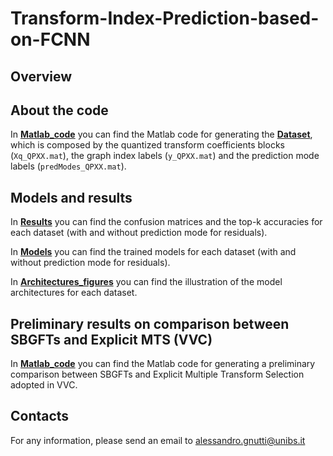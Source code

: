 # Transform-Index-Prediction-based-on-FCNN

## Overview

## About the code

In [**Matlab_code**](https://github.com/AlessandroGnutti/Transform-index-Prediction-based-on-FCNN/tree/main/Matlab_code) you can find the Matlab code for generating the [**Dataset**](https://github.com/AlessandroGnutti/Transform-index-Prediction-based-on-FCNN/tree/main/Dataset), which is composed by the quantized transform coefficients blocks (```Xq_QPXX.mat```), the graph index labels (```y_QPXX.mat```) and the prediction mode labels (```predModes_QPXX.mat```).

## Models and results

In [**Results**](https://github.com/AlessandroGnutti/Transform-Index-Prediction-based-on-FCNN/tree/main/Results) you can find the confusion matrices and the top-k accuracies for each dataset (with and without prediction mode for residuals).

In [**Models**](https://github.com/AlessandroGnutti/Transform-Index-Prediction-based-on-FCNN/tree/main/Models) you can find the trained models for each dataset (with and without prediction mode for residuals).

In [**Architectures_figures**](https://github.com/AlessandroGnutti/Transform-Index-Prediction-based-on-FCNN/tree/main/Architectures_figures) you can find the illustration of the model architectures for each dataset.

## Preliminary results on comparison between SBGFTs and Explicit MTS (VVC)

In [**Matlab_code**](https://github.com/AlessandroGnutti/Transform-index-Prediction-based-on-FCNN/tree/main/Extended-Results) you can find the Matlab code for generating a preliminary comparison between SBGFTs and Explicit Multiple Transform Selection adopted in VVC.


## Contacts

For any information, please send an email to alessandro.gnutti@unibs.it


